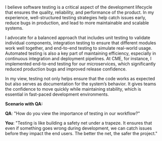 I believe software testing is a critical aspect of the development lifecycle that ensures the quality, reliability, and performance of the product. In my experience, well-structured testing strategies help catch issues early, reduce bugs in production, and lead to more maintainable and scalable systems.

I advocate for a balanced approach that includes unit testing to validate individual components, integration testing to ensure that different modules work well together, and end-to-end testing to simulate real-world usage. Automated testing is also a key part of maintaining efficiency, especially in continuous integration and deployment pipelines. At CME, for instance, I implemented end-to-end testing for our microservices, which significantly reduced production bugs and improved release confidence.

In my view, testing not only helps ensure that the code works as expected but also serves as documentation for the system’s behavior. It gives teams the confidence to move quickly while maintaining stability, which is essential in fast-paced development environments.

**Scenario with QA:**

**QA**: "How do you view the importance of testing in our workflow?"

**You**: "Testing is like building a safety net under a trapeze. It ensures that even if something goes wrong during development, we can catch issues before they impact the end users. The better the net, the safer the project."
